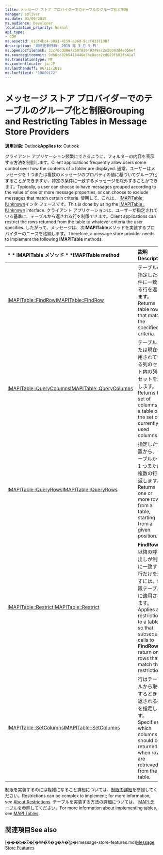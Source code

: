 ```yaml
---
title: メッセージ ストア プロバイダーでのテーブルのグループ化と制限
manager: soliver
ms.date: 03/09/2015
ms.audience: Developer
localization_priority: Normal
api_type:
- COM
ms.assetid: 01df4be4-98a1-4159-a06d-9ccf4337198f
description: '最終更新日時: 2015 年 3 月 9 日'
ms.openlocfilehash: 33c76cdd0e7850f82949349ac2e5bb0dd4e056ef
ms.sourcegitcommit: 9d60cd82b5413446e5bc8ace2cd689f683fb41a7
ms.translationtype: MT
ms.contentlocale: ja-JP
ms.lasthandoff: 06/11/2018
ms.locfileid: "19800172"
---
```

# <a name="grouping-and-restricting-tables-in-message-store-providers"></a><span data-ttu-id="29ae0-103">メッセージ ストア プロバイダーでのテーブルのグループ化と制限</span><span class="sxs-lookup"><span data-stu-id="29ae0-103">Grouping and Restricting Tables in Message Store Providers</span></span>

  
  
<span data-ttu-id="29ae0-104">**適用対象**: Outlook</span><span class="sxs-lookup"><span data-stu-id="29ae0-104">**Applies to**: Outlook</span></span> 
  
<span data-ttu-id="29ae0-105">クライアント アプリケーション頻繁にできるように、フォルダーの内容を表示する方法を制御します。</span><span class="sxs-lookup"><span data-stu-id="29ae0-105">Client applications frequently allow users some control over how the contents of a folder are displayed.</span></span> <span data-ttu-id="29ae0-106">通常、ユーザーはメッセージを 1 つまたは複数のメッセージのプロパティの値に基づいてグループ化することができますか、特定の条件に一致するメッセージを除外することができます。</span><span class="sxs-lookup"><span data-stu-id="29ae0-106">Typically, a user can choose to have messages grouped according to the value of one or more message properties, or can choose to exclude messages that match certain criteria.</span></span> <span data-ttu-id="29ae0-107">使用して、これは、 [IMAPITable: IUnknown](imapitableiunknown.md)インタ フェースです。</span><span class="sxs-lookup"><span data-stu-id="29ae0-107">This is done by using the [IMAPITable : IUnknown](imapitableiunknown.md) interface.</span></span> <span data-ttu-id="29ae0-108">クライアント アプリケーションは、ユーザーが指定されている基準に、テーブルから返される行を制限できます。</span><span class="sxs-lookup"><span data-stu-id="29ae0-108">Client applications can restrict the rows returned from the table to whatever criteria the user specifies.</span></span> <span data-ttu-id="29ae0-109">したがって、メッセージは、次**IMAPITable**メソッドを実装するプロバイダーのニーズを格納します。</span><span class="sxs-lookup"><span data-stu-id="29ae0-109">Therefore, a message store provider needs to implement the following **IMAPITable** methods.</span></span> 
  
|<span data-ttu-id="29ae0-110">* * IMAPITable メソッド * *</span><span class="sxs-lookup"><span data-stu-id="29ae0-110">****IMAPITable** method**</span></span>|<span data-ttu-id="29ae0-111">**説明**</span><span class="sxs-lookup"><span data-stu-id="29ae0-111">**Description**</span></span>|
|:-----|:-----|
|[<span data-ttu-id="29ae0-112">IMAPITable::FindRow</span><span class="sxs-lookup"><span data-stu-id="29ae0-112">IMAPITable::FindRow</span></span>](imapitable-findrow.md) <br/> |<span data-ttu-id="29ae0-113">テーブルの指定した条件に一致する行を返します。</span><span class="sxs-lookup"><span data-stu-id="29ae0-113">Returns table rows that match the specified criteria.</span></span>  <br/> |
|[<span data-ttu-id="29ae0-114">IMAPITable::QueryColumns</span><span class="sxs-lookup"><span data-stu-id="29ae0-114">IMAPITable::QueryColumns</span></span>](imapitable-querycolumns.md) <br/> |<span data-ttu-id="29ae0-115">テーブルまたは現在使用されている列のセット内の列のセットを返します。</span><span class="sxs-lookup"><span data-stu-id="29ae0-115">Returns the set of columns in a table or the set of currently used columns.</span></span>  <br/> |
|[<span data-ttu-id="29ae0-116">IMAPITable::QueryRows</span><span class="sxs-lookup"><span data-stu-id="29ae0-116">IMAPITable::QueryRows</span></span>](imapitable-queryrows.md) <br/> |<span data-ttu-id="29ae0-117">指定した位置から、テーブルから 1 つまたは複数の行を返します。</span><span class="sxs-lookup"><span data-stu-id="29ae0-117">Returns one or more rows from a table, starting from a given position.</span></span>  <br/> |
|[<span data-ttu-id="29ae0-118">IMAPITable::Restrict</span><span class="sxs-lookup"><span data-stu-id="29ae0-118">IMAPITable::Restrict</span></span>](imapitable-restrict.md) <br/> |<span data-ttu-id="29ae0-119">**FindRow**の以降の呼び出しが制限に一致する行だけを返すには、制限テーブルに適用されます。</span><span class="sxs-lookup"><span data-stu-id="29ae0-119">Applies a restriction to a table so that subsequent calls to **FindRow** return only rows that match the restriction.</span></span>  <br/> |
|[<span data-ttu-id="29ae0-120">IMAPITable::SetColumns</span><span class="sxs-lookup"><span data-stu-id="29ae0-120">IMAPITable::SetColumns</span></span>](imapitable-setcolumns.md) <br/> |<span data-ttu-id="29ae0-121">行はテーブルから取得するときに返される列を指定します。</span><span class="sxs-lookup"><span data-stu-id="29ae0-121">Specifies which columns should be returned when rows are retrieved from the table.</span></span>  <br/> |
   
<span data-ttu-id="29ae0-122">制限を実装するのには複雑になること詳細については、[制限の詳細](about-restrictions.md)を参照してください。</span><span class="sxs-lookup"><span data-stu-id="29ae0-122">Restrictions can be complex to implement; for more information, see [About Restrictions](about-restrictions.md).</span></span> <span data-ttu-id="29ae0-123">テーブルを実装する方法の詳細については、 [MAPI テーブル](mapi-tables.md)を参照してください。</span><span class="sxs-lookup"><span data-stu-id="29ae0-123">For more information about implementing tables, see [MAPI Tables](mapi-tables.md).</span></span>
  
## <a name="see-also"></a><span data-ttu-id="29ae0-124">関連項目</span><span class="sxs-lookup"><span data-stu-id="29ae0-124">See also</span></span>



<span data-ttu-id="29ae0-125">[���b�Z�[�W�̃X�g�A�̋@�[](message-store-features.md)(message-store-features.md)</span><span class="sxs-lookup"><span data-stu-id="29ae0-125">[Message Store Features](message-store-features.md)</span></span>

